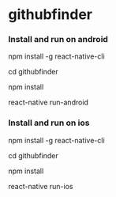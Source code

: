 # githubfinder

### Install and run on android

npm install -g react-native-cli

cd githubfinder

npm install

react-native run-android

### Install and run on ios

npm install -g react-native-cli

cd githubfinder

npm install

react-native run-ios

